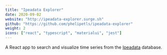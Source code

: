 ```yaml
---
title: "Ipeadata Explorer"
date: 2020-09-02
website: "http://ipeadata-explorer.surge.sh"
github: "https://github.com/phelipetls/ipeadata-explorer"
weight: 2
icons: ["react", "typescript", "materialui", "jest"]
---
```


A React app to search and visualize time series from the
[Ipeadata](http://ipeadata.gov.br/api/) database.

